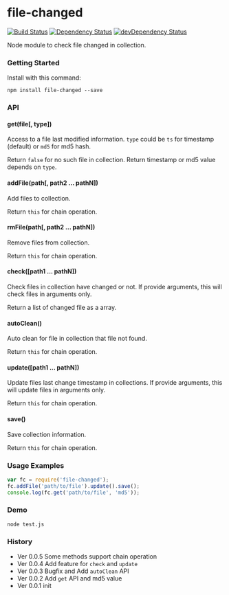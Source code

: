 # file-changed

[![Build Status](https://travis-ci.org/poppinlp/file-changed.png?branch=master)](https://travis-ci.org/poppinlp/file-changed)
[![Dependency Status](https://david-dm.org/poppinlp/file-changed.svg)](https://david-dm.org/poppinlp/file-changed)
[![devDependency Status](https://david-dm.org/poppinlp/file-changed/dev-status.svg)](https://david-dm.org/poppinlp/file-changed#info=devDependencies)

Node module to check file changed in collection.

### Getting Started

Install with this command:

```shell
npm install file-changed --save
```

### API

#### get(file[, type])

Access to a file last modified information. `type` could be `ts` for timestamp (default) or `md5` for md5 hash.

Return `false` for no such file in collection. Return timestamp or md5 value depends on `type`.

#### addFile(path[, path2 ... pathN])

Add files to collection.

Return `this` for chain operation.

#### rmFile(path[, path2 ... pathN])

Remove files from collection.

Return `this` for chain operation.

#### check([path1 ... pathN])

Check files in collection have changed or not. If provide arguments, this will check files in arguments only.

Return a list of changed file as a array.

#### autoClean()

Auto clean for file in collection that file not found.

Return `this` for chain operation.

#### update([path1 ... pathN])

Update files last change timestamp in collections. If provide arguments, this will update files in arguments only.

Return `this` for chain operation.

#### save()

Save collection information.

Return `this` for chain operation.

### Usage Examples

```js
var fc = require('file-changed');
fc.addFile('path/to/file').update().save();
console.log(fc.get('path/to/file', 'md5'));
```

### Demo

```shell
node test.js
```

### History

- Ver 0.0.5 Some methods support chain operation
- Ver 0.0.4 Add feature for `check` and `update`
- Ver 0.0.3 Bugfix and Add `autoClean` API
- Ver 0.0.2 Add `get` API and md5 value
- Ver 0.0.1 init
